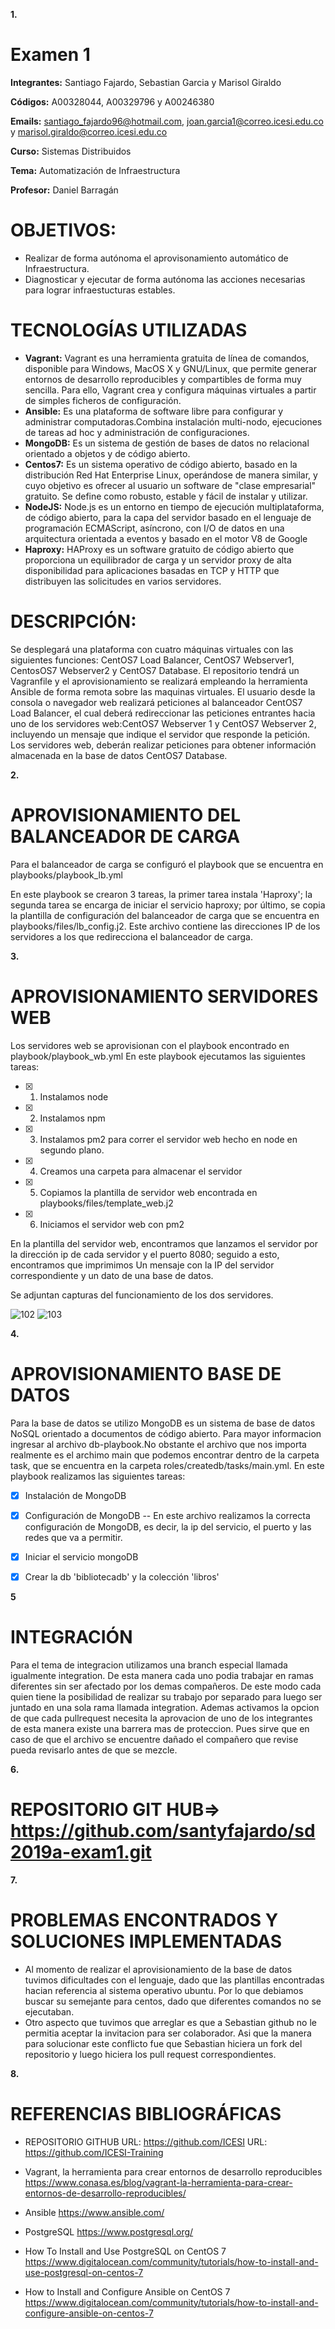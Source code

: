 **1.**
# Examen 1

**Integrantes:** Santiago Fajardo, Sebastian Garcia y Marisol Giraldo

**Códigos:** A00328044, A00329796 y A00246380

**Emails:** santiago_fajardo96@hotmail.com, joan.garcia1@correo.icesi.edu.co y marisol.giraldo@correo.icesi.edu.co

**Curso:** Sistemas Distribuidos

**Tema:**  Automatización de Infraestructura

**Profesor:** Daniel Barragán

# OBJETIVOS:
- Realizar de forma autónoma el aprovisonamiento automático de Infraestructura.
- Diagnosticar y ejecutar de forma autónoma las acciones necesarias para lograr infraestucturas estables.

# TECNOLOGÍAS UTILIZADAS
- **Vagrant:** Vagrant es una herramienta gratuita de línea de comandos, disponible para Windows, MacOS X y GNU/Linux, que permite      generar entornos de desarrollo reproducibles y compartibles de forma muy sencilla. Para ello, Vagrant crea y configura máquinas  virtuales a partir de simples ficheros de configuración.
- **Ansible:** Es una plataforma de software libre para configurar y administrar computadoras.Combina instalación multi-nodo,   ejecuciones de tareas ad hoc y administración de configuraciones.
- **MongoDB:** Es un sistema de gestión de bases de datos no relacional orientado a objetos y de código abierto.
- **Centos7:** Es un sistema operativo de código abierto, basado en la distribución Red Hat Enterprise Linux, operándose de manera      similar, y cuyo objetivo es ofrecer al usuario un software de "clase empresarial" gratuito. Se define como robusto, estable y fácil de   instalar y utilizar.
- **NodeJS:** Node.js es un entorno en tiempo de ejecución multiplataforma, de código abierto, para la capa del servidor basado en el lenguaje de programación ECMAScript, asíncrono, con I/O de datos en una arquitectura orientada a eventos y basado en el motor V8 de Google
- **Haproxy:** HAProxy es un software gratuito de código abierto que proporciona un equilibrador de carga y un servidor proxy de alta disponibilidad para aplicaciones basadas en TCP y HTTP que distribuyen las solicitudes en varios servidores.

# DESCRIPCIÓN:
  Se desplegará una plataforma con cuatro máquinas virtuales con las siguientes funciones: CentOS7 Load Balancer, CentOS7 Webserver1,     CentosOS7 Webserver2 y CentOS7 Database. El repositorio tendrá un Vagranfile y el aprovisionamiento se realizará empleando la           herramienta Ansible de forma remota sobre las maquinas virtuales.
  El usuario desde la consola o navegador web realizará peticiones al balanceador CentOS7 Load Balancer, el cual deberá redireccionar     las peticiones entrantes hacia uno de los servidores web:CentOS7 Webserver 1 y CentOS7 Webserver 2, incluyendo un mensaje que indique   el servidor que responde la petición. Los servidores web, deberán realizar peticiones para obtener información almacenada en la base     de datos CentOS7 Database.
  
 **2.**
 # APROVISIONAMIENTO DEL BALANCEADOR DE CARGA
   Para el balanceador de carga se configuró el playbook que se encuentra en playbooks/playbook_lb.yml 
   
   En este playbook se crearon 3 tareas, la primer tarea instala 'Haproxy'; la segunda tarea se encarga de iniciar el servicio haproxy; por último, se copia la plantilla de configuración del balanceador de carga que se encuentra en playbooks/files/lb_config.j2. Este archivo contiene las direcciones IP de los servidores a los que redirecciona el balanceador de carga.
 
 **3.**
 # APROVISIONAMIENTO SERVIDORES WEB
 

 Los servidores web se aprovisionan con el playbook encontrado en playbook/playbook_wb.yml En este playbook ejecutamos las siguientes tareas:

 - [x] 1. Instalamos node
 - [x] 2. Instalamos npm
 - [x] 3. Instalamos pm2 para correr el servidor web hecho en node en segundo plano.
 - [x] 4. Creamos una carpeta para almacenar el servidor
 - [x] 5. Copiamos la plantilla de servidor web encontrada en playbooks/files/template_web.j2
 - [x] 6. Iniciamos el servidor web con pm2

 En la plantilla del servidor web, encontramos que lanzamos el servidor por la dirección ip de cada servidor y el puerto 8080; seguido a esto, encontramos que imprimimos Un mensaje con la IP del servidor correspondiente y un dato de una base de datos. 
 
 Se adjuntan capturas del funcionamiento de los dos servidores. 

 ![102](https://user-images.githubusercontent.com/35766585/53375358-06151c80-3929-11e9-8b99-23a261aaa54a.png)
 ![103](https://user-images.githubusercontent.com/35766585/53375384-1a591980-3929-11e9-8939-2ff338739ee1.png)

 
 **4.** 
 # APROVISIONAMIENTO BASE DE DATOS
 
 Para la base de datos se utilizo MongoDB  es un sistema de base de datos NoSQL orientado a documentos de código abierto. Para mayor informacion ingresar al archivo db-playbook.No obstante el archivo que nos importa realmente es el archimo main que podemos encontrar dentro de la carpeta task, que se encuentra en la carpeta roles/createdb/tasks/main.yml.
 En este playbook realizamos las siguientes tareas:

 - [x] Instalación de MongoDB
 - [x] Configuración de MongoDB -- En este archivo realizamos la correcta configuración de MongoDB, es decir, la ip del servicio, el puerto y las redes que va a permitir.
 - [x] Iniciar el servicio mongoDB
 - [x] Crear la db 'bibliotecadb' y la colección 'libros'  

 
 **5**
 # INTEGRACIÓN
 Para el tema de integracion utilizamos una branch especial llamada igualmente integration. De esta manera cada uno podia trabajar en ramas diferentes sin ser afectado por los demas compañeros. De este modo cada quien tiene la posibilidad de realizar su trabajo por separado para luego ser juntado en una sola rama llamada integration. Ademas activamos la opcion de que cada pullrequest necesita la aprovacion de uno de los integrantes de esta manera existe una barrera mas de proteccion. Pues sirve que en caso de que el archivo se encuentre dañado el compañero que revise pueda revisarlo antes de que se mezcle. 
 
 **6.**
 # REPOSITORIO GIT HUB=> https://github.com/santyfajardo/sd2019a-exam1.git
 
 
 **7.**
 # PROBLEMAS ENCONTRADOS Y SOLUCIONES IMPLEMENTADAS
 - Al momento de realizar el aprovisionamiento de la base de datos tuvimos dificultades con el lenguaje, dado que las plantillas encontradas hacian referencia al sistema operativo ubuntu. Por lo que debiamos buscar su semejante para centos, dado que diferentes comandos no se ejecutaban. 
 - Otro aspecto que tuvimos que arreglar es que a Sebastian github no le permitia aceptar la invitacion para ser colaborador. Asi que la manera para solucionar este conflicto fue que Sebastian hiciera un fork del repositorio y luego hiciera los pull request correspondientes.
 
 **8.**
 # REFERENCIAS BIBLIOGRÁFICAS
 
 - REPOSITORIO GITHUB URL: https://github.com/ICESI URL: https://github.com/ICESI-Training
 
 - Vagrant, la herramienta para crear entornos de desarrollo reproducibles 
   https://www.conasa.es/blog/vagrant-la-herramienta-para-crear-entornos-de-desarrollo-reproducibles/
 
 - Ansible
   https://www.ansible.com/
 
 - PostgreSQL
   https://www.postgresql.org/
   
 - How To Install and Use PostgreSQL on CentOS 7 
   https://www.digitalocean.com/community/tutorials/how-to-install-and-use-postgresql-on-centos-7
   
-  How to Install and Configure Ansible on CentOS 7
   https://www.digitalocean.com/community/tutorials/how-to-install-and-configure-ansible-on-centos-7

